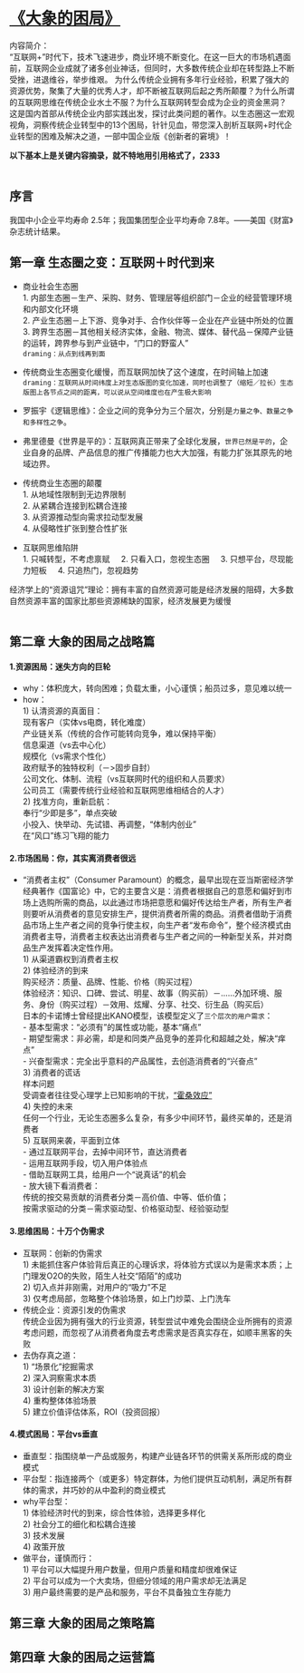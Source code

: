 # [《大象的困局》](https://item.jd.com/11876595.html?dist=jd)  

内容简介：    
“互联网+”时代下，技术飞速进步，商业环境不断变化。在这一巨大的市场机遇面前，互联网企业成就了诸多创业神话，但同时，大多数传统企业却在转型路上不断受挫，进退维谷，举步维艰。
为什么传统企业拥有多年行业经验，积累了强大的资源优势，聚集了大量的优秀人才，却不断被互联网后起之秀所颠覆？为什么所谓的互联网思维在传统企业水土不服？为什么互联网转型会成为企业的资金黑洞？
这是国内首部从传统企业内部实践出发，探讨此类问题的著作。以生态圈这一宏观视角，洞察传统企业转型中的13个困局，针针见血，带您深入剖析互联网+时代企业转型的困难及解决之道，一部中国企业版《创新者的窘境》！ 
     
**以下基本上是关键内容摘录，就不特地用引用格式了，2333**            
           
## 序言  
     
我国中小企业平均寿命 2.5年；我国集团型企业平均寿命 7.8年。——美国《财富》杂志统计结果。           
         
## 第一章 生态圈之变：互联网＋时代到来       
       
- 商业社会生态圈         
      1. 内部生态圈－生产、采购、财务、管理层等组织部门－企业的经营管理环境和内部文化环境     
      2. 产业生态圈－上下游、竞争对手、合作伙伴等－企业在产业链中所处的位置     
      3. 跨界生态圈－其他相关经济实体，金融、物流、媒体、替代品－保障产业链的运转，跨界参与到产业链中，“门口的野蛮人”      
      `draming：从点到线再到面`     
    
- 传统商业生态圈变化缓慢，而互联网加快了这个速度，在时间轴上加速      
      `draming：互联网从时间纬度上对生态版图的变化加速，同时也调整了（缩短／拉长）生态版图上各节点之间的距离，可以说从空间维度也在产生极大影响`  
          
- 罗振宇《逻辑思维》：企业之间的竞争分为三个层次，分别是`力量之争、数量之争和多样性之争`。       
       
- 弗里德曼《世界是平的》：互联网真正带来了全球化发展，`世界已然是平的`，企业自身的品牌、产品信息的推广传播能力也大大加强，有能力扩张其原先的地域边界。        
       
- 传统商业生态圈的颠覆       
      1. 从地域性限制到无边界限制      
      2. 从紧耦合连接到松耦合连接     
      3. 从资源推动型向需求拉动型发展     
      4. 从侵略性扩张到整合性扩张      
     
- 互联网思维陷阱    
      1. 只喊转型，不考虑禀赋     
      2. 只看入口，忽视生态圈     
      3. 只想平台，尽现能力短板     
      4. 只追热门，忽视趋势            
      
经济学上的“资源诅咒”理论：拥有丰富的自然资源可能是经济发展的阻碍，大多数自然资源丰富的国家比那些资源稀缺的国家，经济发展更为缓慢     
          
## 第二章 大象的困局之战略篇      
      
#### 1.资源困局：迷失方向的巨轮     
- why：体积庞大，转向困难；负载太重，小心谨慎；船员过多，意见难以统一            
- how：         
      1) 认清资源的真面目：         
      现有客户（实体vs电商，转化难度）         
      产业链关系（传统的合作可能转向竞争，难以保持平衡）         
      信息渠道（vs去中心化）         
      规模化（vs需求个性化）         
      政府赋予的独特权利（－>固步自封）         
      公司文化、体制、流程（vs互联网时代的组织和人员要求）         
      公司员工（需要传统行业经验和互联网思维相结合的人才）         
      2) 找准方向，重新启航：         
      奉行“少即是多”，单点突破         
      小投入、快举动、先试错、再调整，“体制内创业”         
      在“风口”练习飞翔的能力     
     
#### 2.市场困局：你，其实离消费者很远          
- “消费者主权”（Consumer Paramount）的概念，最早出现在亚当斯密经济学经典著作《国富论》中，它的主要含义是：消费者根据自己的意愿和偏好到市场上选购所需的商品，以此通过市场把意愿和偏好传达给生产者，所有生产者则要听从消费者的意见安排生产，提供消费者所需的商品。消费者借助于消费品市场上生产者之间的竞争行使主权，向生产者“发布命令”，整个经济模式由消费者主导，消费者主权表达出消费者与生产者之间的一种新型关系，并对商品生产发挥着决定性作用。         
      1) 从渠道霸权到消费者主权         
      2) 体验经济的到来         
      购买经济：质量、品牌、性能、价格（购买过程）         
      体验经济：知识、口碑、尝试、明星、故事（购买前）－……外加环境、服务、身份（购买过程）－效用、炫耀、分享、社交、衍生品（购买后）         
      日本的卡诺博士曾经提出KANO模型，该模型定义了`三个层次的用户需求`：         
        - 基本型需求：“必须有”的属性或功能，基本“痛点”         
        - 期望型需求：非必需，却是和同类产品竞争的差异化和超越之处，解决“痒点”         
        - 兴奋型需求：完全出乎意料的产品属性，去创造消费者的“兴奋点”         
      3) 消费者的谎话         
      样本问题         
      受调查者往往受心理学上已知影响的干扰，[“霍桑效应”](https://baike.baidu.com/item/%E9%9C%8D%E6%A1%91%E6%95%88%E5%BA%94/759713?fr=aladdin)         
      4) 失控的未来         
      任何一个行业，无论生态圈多么复杂，有多少中间环节，最终买单的，还是消费者         
      5) 互联网来袭，平面到立体         
        - 通过互联网平台，去掉中间环节，直达消费者         
        - 运用互联网手段，切入用户体验点         
        - 借助互联网工具，给用户一个“说真话”的机会         
        - 放大镜下看消费者：         
        传统的按交易贡献的消费者分类－高价值、中等、低价值；         
        按需求驱动的分类－需求驱动型、价格驱动型、经验驱动型      
     
#### 3.思维困局：十万个伪需求         
- 互联网：创新的伪需求         
      1) 未能抓住客户体验背后真正的心理诉求，将体验方式误以为是需求本质；上门理发O2O的失败，陌生人社交“陌陌”的成功         
      2) 切入点并非刚需，对用户的“吸力”不足         
      3) 仅考虑局部，忽略整个体验场景，如上门炒菜、上门洗车     
- 传统企业：资源引发的伪需求         
      传统企业因为拥有强大的行业资源，转型尝试中难免会围绕企业所拥有的资源考虑问题，而忽视了从消费者角度去考虑需求是否真实存在，如顺丰黑客的失败     
- 去伪存真之道：         
      1) “场景化”挖掘需求         
      2) 深入洞察需求本质         
      3) 设计创新的解决方案         
      4) 重构整体体验场景         
      5) 建立价值评估体系，ROI（投资回报）    
       
#### 4.模式困局：平台vs垂直    
- 垂直型：指围绕单一产品或服务，构建产业链各环节的供需关系所形成的商业模式     
- 平台型：指连接两个（或更多）特定群体，为他们提供互动机制，满足所有群体的需求，并巧妙的从中盈利的商业模式     
- why平台型：         
      1) 体验经济时代的到来，综合性体验，选择更多样化         
      2) 社会分工的细化和松耦合连接         
      3) 技术发展         
      4) 政策开放    
- 做平台，谨慎而行：         
      1) 平台可以大幅提升用户数量，但用户质量和精度却很难保证         
      2) 平台可以成为一个大卖场，但细分领域的用户需求却无法满足         
      3) 用户最终需要的是产品和服务，平台不具备独立生存能力     
       
## 第三章 大象的困局之策略篇        
## 第四章 大象的困局之运营篇

